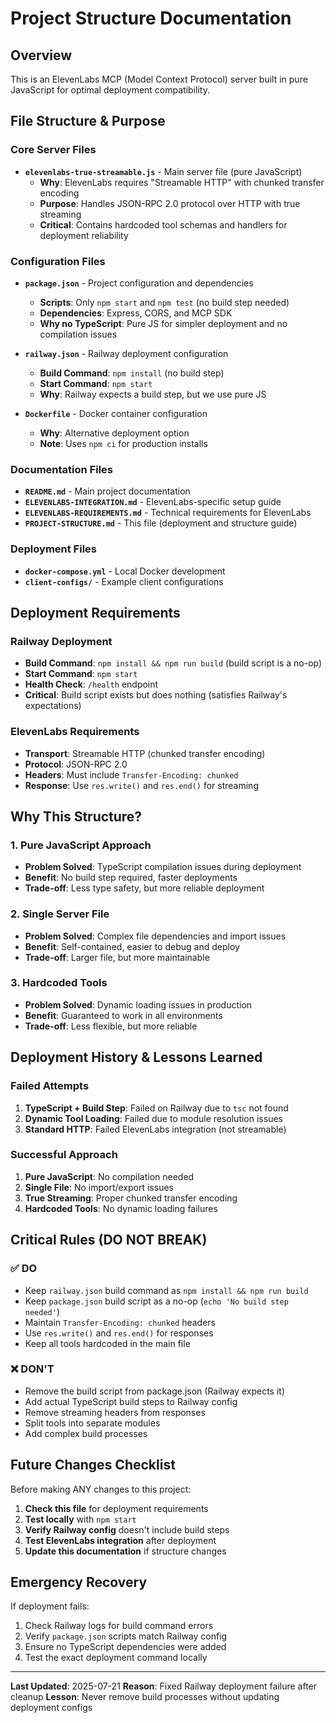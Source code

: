 # Project Structure Documentation

## Overview
This is an ElevenLabs MCP (Model Context Protocol) server built in pure JavaScript for optimal deployment compatibility.

## File Structure & Purpose

### Core Server Files
- **`elevenlabs-true-streamable.js`** - Main server file (pure JavaScript)
  - **Why**: ElevenLabs requires "Streamable HTTP" with chunked transfer encoding
  - **Purpose**: Handles JSON-RPC 2.0 protocol over HTTP with true streaming
  - **Critical**: Contains hardcoded tool schemas and handlers for deployment reliability

### Configuration Files
- **`package.json`** - Project configuration and dependencies
  - **Scripts**: Only `npm start` and `npm test` (no build step needed)
  - **Dependencies**: Express, CORS, and MCP SDK
  - **Why no TypeScript**: Pure JS for simpler deployment and no compilation issues

- **`railway.json`** - Railway deployment configuration
  - **Build Command**: `npm install` (no build step)
  - **Start Command**: `npm start`
  - **Why**: Railway expects a build step, but we use pure JS

- **`Dockerfile`** - Docker container configuration
  - **Why**: Alternative deployment option
  - **Note**: Uses `npm ci` for production installs

### Documentation Files
- **`README.md`** - Main project documentation
- **`ELEVENLABS-INTEGRATION.md`** - ElevenLabs-specific setup guide
- **`ELEVENLABS-REQUIREMENTS.md`** - Technical requirements for ElevenLabs
- **`PROJECT-STRUCTURE.md`** - This file (deployment and structure guide)

### Deployment Files
- **`docker-compose.yml`** - Local Docker development
- **`client-configs/`** - Example client configurations

## Deployment Requirements

### Railway Deployment
- **Build Command**: `npm install && npm run build` (build script is a no-op)
- **Start Command**: `npm start`
- **Health Check**: `/health` endpoint
- **Critical**: Build script exists but does nothing (satisfies Railway's expectations)

### ElevenLabs Requirements
- **Transport**: Streamable HTTP (chunked transfer encoding)
- **Protocol**: JSON-RPC 2.0
- **Headers**: Must include `Transfer-Encoding: chunked`
- **Response**: Use `res.write()` and `res.end()` for streaming

## Why This Structure?

### 1. Pure JavaScript Approach
- **Problem Solved**: TypeScript compilation issues during deployment
- **Benefit**: No build step required, faster deployments
- **Trade-off**: Less type safety, but more reliable deployment

### 2. Single Server File
- **Problem Solved**: Complex file dependencies and import issues
- **Benefit**: Self-contained, easier to debug and deploy
- **Trade-off**: Larger file, but more maintainable

### 3. Hardcoded Tools
- **Problem Solved**: Dynamic loading issues in production
- **Benefit**: Guaranteed to work in all environments
- **Trade-off**: Less flexible, but more reliable

## Deployment History & Lessons Learned

### Failed Attempts
1. **TypeScript + Build Step**: Failed on Railway due to `tsc` not found
2. **Dynamic Tool Loading**: Failed due to module resolution issues
3. **Standard HTTP**: Failed ElevenLabs integration (not streamable)

### Successful Approach
1. **Pure JavaScript**: No compilation needed
2. **Single File**: No import/export issues
3. **True Streaming**: Proper chunked transfer encoding
4. **Hardcoded Tools**: No dynamic loading failures

## Critical Rules (DO NOT BREAK)

### ✅ DO
- Keep `railway.json` build command as `npm install && npm run build`
- Keep `package.json` build script as a no-op (`echo 'No build step needed'`)
- Maintain `Transfer-Encoding: chunked` headers
- Use `res.write()` and `res.end()` for responses
- Keep all tools hardcoded in the main file

### ❌ DON'T
- Remove the build script from package.json (Railway expects it)
- Add actual TypeScript build steps to Railway config
- Remove streaming headers from responses
- Split tools into separate modules
- Add complex build processes

## Future Changes Checklist

Before making ANY changes to this project:

1. **Check this file** for deployment requirements
2. **Test locally** with `npm start`
3. **Verify Railway config** doesn't include build steps
4. **Test ElevenLabs integration** after deployment
5. **Update this documentation** if structure changes

## Emergency Recovery

If deployment fails:
1. Check Railway logs for build command errors
2. Verify `package.json` scripts match Railway config
3. Ensure no TypeScript dependencies were added
4. Test the exact deployment command locally

---
**Last Updated**: 2025-07-21
**Reason**: Fixed Railway deployment failure after cleanup
**Lesson**: Never remove build processes without updating deployment configs 